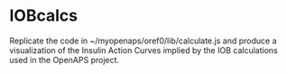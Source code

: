 # IOBcalcs

Replicate the code in ~/myopenaps/oref0/lib/calculate.js and produce a visualization of the Insulin Action Curves implied by the
IOB calculations used in the OpenAPS project.